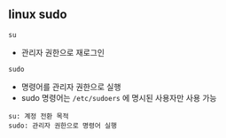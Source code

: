 ## linux sudo

`su`
- 관리자 권한으로 재로그인

`sudo`
- 명령어를 관리자 권한으로 실행
- sudo 명령어는 `/etc/sudoers` 에 명시된 사용자만 사용 가능

```
su: 계정 전환 목적
sudo: 관리자 권한으로 명령어 실행
```

